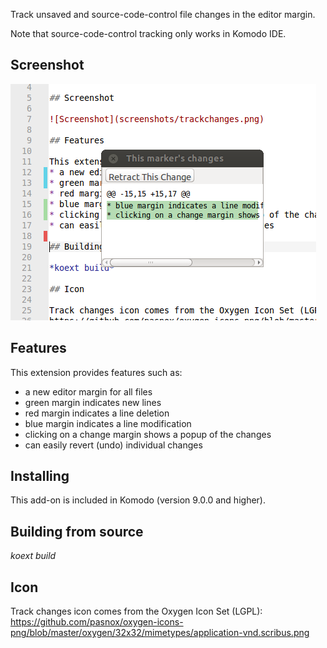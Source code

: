Track unsaved and source-code-control file changes in the editor margin.

Note that source-code-control tracking only works in Komodo IDE.

## Screenshot

![Screenshot](screenshots/trackchanges.png)

## Features

This extension provides features such as:
* a new editor margin for all files
* green margin indicates new lines
* red margin indicates a line deletion
* blue margin indicates a line modification
* clicking on a change margin shows a popup of the changes
* can easily revert (undo) individual changes

## Installing

This add-on is included in Komodo (version 9.0.0 and higher).

## Building from source

*koext build*

## Icon

Track changes icon comes from the Oxygen Icon Set (LGPL):
https://github.com/pasnox/oxygen-icons-png/blob/master/oxygen/32x32/mimetypes/application-vnd.scribus.png
